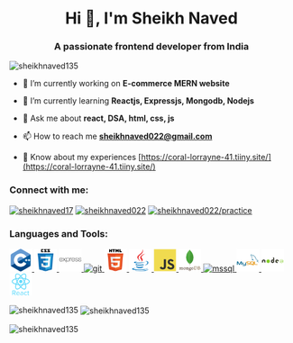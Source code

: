 <h1 align="center">Hi 👋, I'm Sheikh Naved</h1>
<h3 align="center">A passionate frontend developer from India</h3>

<p align="left"> <img src="https://komarev.com/ghpvc/?username=sheikhnaved135&label=Profile%20views&color=0e75b6&style=flat" alt="sheikhnaved135" /> </p>

- 🔭 I’m currently working on **E-commerce MERN website**

- 🌱 I’m currently learning **Reactjs, Expressjs, Mongodb, Nodejs**

- 💬 Ask me about **react, DSA, html, css, js**

- 📫 How to reach me **sheikhnaved022@gmail.com**

- 📄 Know about my experiences [https://coral-lorrayne-41.tiiny.site/](https://coral-lorrayne-41.tiiny.site/)

<h3 align="left">Connect with me:</h3>
<p align="left">
<a href="https://twitter.com/sheikhnaved17" target="blank"><img align="center" src="https://raw.githubusercontent.com/rahuldkjain/github-profile-readme-generator/master/src/images/icons/Social/twitter.svg" alt="sheikhnaved17" height="30" width="40" /></a>
<a href="https://www.leetcode.com/sheikhnaved022" target="blank"><img align="center" src="https://raw.githubusercontent.com/rahuldkjain/github-profile-readme-generator/master/src/images/icons/Social/leet-code.svg" alt="sheikhnaved022" height="30" width="40" /></a>
<a href="https://auth.geeksforgeeks.org/user/sheikhnaved022/practice" target="blank"><img align="center" src="https://raw.githubusercontent.com/rahuldkjain/github-profile-readme-generator/master/src/images/icons/Social/geeks-for-geeks.svg" alt="sheikhnaved022/practice" height="30" width="40" /></a>
</p>

<h3 align="left">Languages and Tools:</h3>
<p align="left"> <a href="https://www.w3schools.com/cpp/" target="_blank" rel="noreferrer"> <img src="https://raw.githubusercontent.com/devicons/devicon/master/icons/cplusplus/cplusplus-original.svg" alt="cplusplus" width="40" height="40"/> </a> <a href="https://www.w3schools.com/css/" target="_blank" rel="noreferrer"> <img src="https://raw.githubusercontent.com/devicons/devicon/master/icons/css3/css3-original-wordmark.svg" alt="css3" width="40" height="40"/> </a> <a href="https://expressjs.com" target="_blank" rel="noreferrer"> <img src="https://raw.githubusercontent.com/devicons/devicon/master/icons/express/express-original-wordmark.svg" alt="express" width="40" height="40"/> </a> <a href="https://git-scm.com/" target="_blank" rel="noreferrer"> <img src="https://www.vectorlogo.zone/logos/git-scm/git-scm-icon.svg" alt="git" width="40" height="40"/> </a> <a href="https://www.w3.org/html/" target="_blank" rel="noreferrer"> <img src="https://raw.githubusercontent.com/devicons/devicon/master/icons/html5/html5-original-wordmark.svg" alt="html5" width="40" height="40"/> </a> <a href="https://www.java.com" target="_blank" rel="noreferrer"> <img src="https://raw.githubusercontent.com/devicons/devicon/master/icons/java/java-original.svg" alt="java" width="40" height="40"/> </a> <a href="https://developer.mozilla.org/en-US/docs/Web/JavaScript" target="_blank" rel="noreferrer"> <img src="https://raw.githubusercontent.com/devicons/devicon/master/icons/javascript/javascript-original.svg" alt="javascript" width="40" height="40"/> </a> <a href="https://www.mongodb.com/" target="_blank" rel="noreferrer"> <img src="https://raw.githubusercontent.com/devicons/devicon/master/icons/mongodb/mongodb-original-wordmark.svg" alt="mongodb" width="40" height="40"/> </a> <a href="https://www.microsoft.com/en-us/sql-server" target="_blank" rel="noreferrer"> <img src="https://www.svgrepo.com/show/303229/microsoft-sql-server-logo.svg" alt="mssql" width="40" height="40"/> </a> <a href="https://www.mysql.com/" target="_blank" rel="noreferrer"> <img src="https://raw.githubusercontent.com/devicons/devicon/master/icons/mysql/mysql-original-wordmark.svg" alt="mysql" width="40" height="40"/> </a> <a href="https://nodejs.org" target="_blank" rel="noreferrer"> <img src="https://raw.githubusercontent.com/devicons/devicon/master/icons/nodejs/nodejs-original-wordmark.svg" alt="nodejs" width="40" height="40"/> </a> <a href="https://reactjs.org/" target="_blank" rel="noreferrer"> <img src="https://raw.githubusercontent.com/devicons/devicon/master/icons/react/react-original-wordmark.svg" alt="react" width="40" height="40"/> </a> </p>

<p><img align="left" src="https://github-readme-stats.vercel.app/api/top-langs?username=sheikhnaved135&show_icons=true&locale=en&layout=compact" alt="sheikhnaved135" /></p>

<p>&nbsp;<img align="center" src="https://github-readme-stats.vercel.app/api?username=sheikhnaved135&show_icons=true&locale=en" alt="sheikhnaved135" /></p>

<p><img align="center" src="https://github-readme-streak-stats.herokuapp.com/?user=sheikhnaved135&" alt="sheikhnaved135" /></p>
